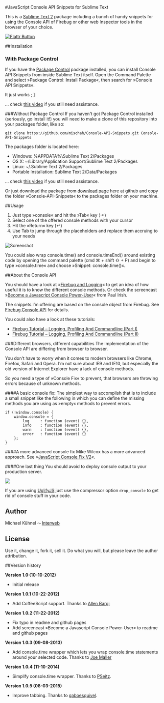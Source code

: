 #JavaScript Console API Snippets for Sublime Text

This is a [Sublime Text 2][sublime] package including a bunch of handy snippets for using the Console API of Firebug or other web Inspector tools in the browser of your choice.

[![Flattr Button](http://mischah.github.com/Console-API-Snippets/images/flattr.png)](https://flattr.com/thing/953497/JavaScript-Console-API-Snippets-for-Sublime-Text)

##Installation

### With Package Control ###

If you have the [Package Control][package_control] package installed, you can install Console API Snippets from inside Sublime Text itself. Open the Command Palette and select »Package Control: Install Package«, then search for »Console API Snippets«.

It just works ; ]

… check [this video][package_control_video] if you still need assistance.

###Without Package Control
If you haven't got Package Control installed (seriously, go install it!) you will need to make a clone of this repository into your packages folder, like so:

	git clone https://github.com/mischah/Console-API-Snippets.git Console-API-Snippets
	
The packages folder is located here:

- Windows: %APPDATA%\Sublime Text 2\Packages
- OS X: ~/Library/Application Support/Sublime Text 2/Packages
- Linux: ~/.Sublime Text 2/Packages
- Portable Installation: Sublime Text 2/Data/Packages

… check [this video][manual_install_video] if you still need assistance.

Or just download the package from [download page][download] here at github and copy the folder »Console-API-Snippets« to the packages folder on your machine.

[sublime]: http://www.sublimetext.com/
[download]: https://github.com/mischah/Console-API-Snippets/downloads
[package_control]: http://wbond.net/sublime_packages/package_control
[package_control_video]: https://tutsplus.com/lesson/package-control/
[manual_install_video]: https://tutsplus.com/lesson/installing-plugins-without-package-control/

##Usage
1. Just type »console« and hit the »Tab« key (⇥)
2. Select one of the offered console methods with your cursor
3. Hit the »Return« key (↵)
4. Use Tab to jump through the placeholders and replace them accruing to your needs

![Screenshot](http://mischah.github.com/Console-API-Snippets/images/console.group.png)

You could also wrap console.time() and console.timeEnd() around existing code by opening the command palette (cmd ⌘ + shift ⇧ + P) and begin to type »console.time« and choose »Snippet: console.time()«.

##About the Console API

You should have a look at »[Firebug and Logging][firebug_info]« to get an idea of how useful it is to know the different console methods. Or check the screencast »[Become a Javascript Console Power-User][screencast]« from Paul Irish.

The snippets I’m offering are based on the console object from Firebug. See [Firebug Console API][firebug_api] for details.

You could also have a look at these tutorials:

- [Firebug Tutorial – Logging, Profiling And Commandline (Part I)][firebug_tut_1]
- [Firebug Tutorial – Logging, Profiling And Commandline (Part II)][firebug_tut_2]

###Different browsers, different capabilities
The implementation of the Console API are differing from browser to browser. 

You don't have to worry when it comes to modern browsers like Chrome, Firefox, Safari and Opera. I’m not sure about IE9 and IE10, but especially the old version of Internet Explorer have a lack of console methods.

So you need a type of »Console Fix« to prevent, that browsers are throwing errors because of unknown methods.

####A basic console fix:
The simplest way to accomplish that is to include a small snippet like the following in which you can define the missing methods you are using as »empty« methods to prevent errors.

	if (!window.console) {
		window.console = {
			log		: function (event) {},
			info	: function (event) {},
			warn	: function (event) {},
			error	: function (event) {}
		};
	}

####A more advanced console fix
Mike Wilcox has a more advanced approach. See »[JavaScript Console Fix V2][console_fix]«.

####One last thing
You should avoid to deploy console output to your production server. 

![](http://mischah.github.com/Console-API-Snippets/images/production.jpg)

If you are using [UglifyJS](https://github.com/mishoo/UglifyJS2) just use the compressor option `drop_console` to get rid of console stuff in your code.

[firebug_info]: http://getfirebug.com/logging
[screencast]: http://www.youtube.com/watch?v=4mf_yNLlgic
[firebug_api]: http://getfirebug.com/wiki/index.php/Console_API
[firebug_tut_1]: http://michaelsync.net/2007/09/09/firebug-tutorial-logging-profiling-and-commandline-part-i
[firebug_tut_2]: http://michaelsync.net/2007/09/10/firebug-tutorial-logging-profiling-and-commandline-part-ii
[console_fix]: http://clubajax.org/javascript-console-fix-v2-now-with-ios/
[grunt]: http://gruntjs.com/
[grunt_task]: https://github.com/ehynds/grunt-remove-logging

## Author
Michael Kühnel ⤳ [Interweb](http://michael-kuehnel.de)


## License
Use it, change it, fork it, sell it. Do what you will, but please leave the author attribution.

##Version history

**Version 1.0 (10-10-2012)**

- Initial release 

**Version 1.0.1 (10-22-2012)**

- Add CoffeeScript support. Thanks to [Allen Bargi](https://github.com/aziz)

**Version 1.0.2 (11-22-2012)**

- Fix typo in readme and github pages
- Add screencast »Become a Javascript Console Power-User« to readme and github pages

**Version 1.0.3 (09-08-2013)**

- Add console.time wrapper which lets you wrap console.time statements around your selected code. Thanks to [Joe Maller](https://github.com/joemaller)

**Version 1.0.4 (11-10-2014)**

- Simplify console.time wrapper. Thanks to [PSeitz](https://github.com/PSeitz).

**Version 1.0.5 (08-03-2015)**

- Improve tabbing. Thanks to [gaboesquivel](https://github.com/gaboesquivel).



